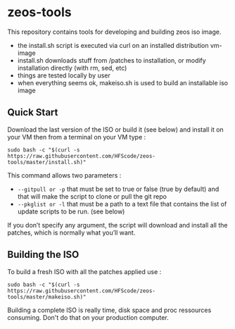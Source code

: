 # zeos-tools
This repository contains tools for developing and building zeos iso image.

- the install.sh script is executed via curl on an installed distribution vm-image
- install.sh downloads stuff from /patches to installation, or modify installation directly (with rm, sed, etc)
- things are tested locally by user
- when everything seems ok, makeiso.sh is used to build an installable iso image

## Quick Start
Download the last version of the ISO or build it (see below) and install it on your VM then from a terminal on your VM type :
```shell
sudo bash -c "$(curl -s https://raw.githubusercontent.com/HFScode/zeos-tools/master/install.sh)"
```

This command allows two parameters :
* ``--gitpull or -p`` that must be set to true or false (true by default) and that will make the script to clone or pull the git repo
* ``--pkglist or -l`` that must be a path to a text file that contains the list of update scripts to be run. (see below)

If you don’t specify any argument, the script will download and install all the patches, which is normally what you’ll want.

## Building the ISO

To build a fresh ISO with all the patches applied use :
```shell
sudo bash -c "$(curl -s https://raw.githubusercontent.com/HFScode/zeos-tools/master/makeiso.sh)"
```

Building a complete ISO is really time, disk space and proc ressources consuming. Don't do that on your production computer.

